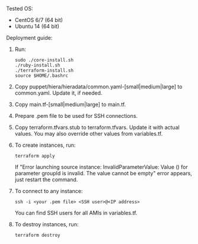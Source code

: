 Tested OS:

- CentOS 6/7 (64 bit)
- Ubuntu 14 (64 bit)

Deployment guide:

1. Run:

   ```
   sudo ./core-install.sh
   ./ruby-install.sh
   ./terraform-install.sh
   source $HOME/.bashrc
   ```

2. Copy puppet/hiera/hieradata/common.yaml-[small|medium|large] to common.yaml.
   Update it, if needed.

3. Copy main.tf-[small|medium|large] to main.tf.

4. Prepare .pem file to be used for SSH connections.

5. Copy terraform.tfvars.stub to terraform.tfvars.  Update it with actual
   values.  You may also override other values from variables.tf.

6. To create instances, run:

   ```
   terraform apply
   ```

   If "Error launching source instance: InvalidParameterValue: Value () for
   parameter groupId is invalid. The value cannot be empty" error appears,
   just restart the command.

7. To connect to any instance:

   ```
   ssh -i <your .pem file> <SSH user>@<IP address>
   ```

   You can find SSH users for all AMIs in variables.tf.

8. To destroy instances, run:

   ```
   terraform destroy
   ```

